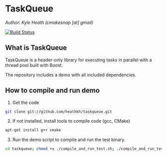 TaskQueue
===================
*Author: Kyle Heath (cmakesnap [at] gmail)*

[![Build Status](https://travis-ci.org/heathkh/taskqueue.png)](https://travis-ci.org/heathkh/taskqueue)

What is TaskQueue
-------------------------------------------------------------------------------

TaskQueue is a header-only library for executing tasks in parallel with a thread pool built with Boost.

The repository includes a demo with all included dependencies.

How to compile and run demo
-------------------------
1. Get the code
````bash
git clone git://github.com/heathkh/taskqueue.git
````

2. If not installed, install tools to compile code (gcc, CMake)
````bash
apt-get install g++ cmake
````   

3. Run the demo script to compile and run the test binary.
````bash
cd taskqueue; chmod +x ./compile_and_run_test.sh; ./compile_and_run_test.sh 
````   
